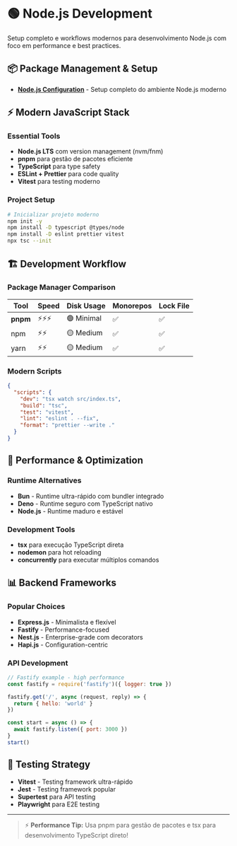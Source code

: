 # 🟢 Node.js Development

Setup completo e workflows modernos para desenvolvimento Node.js com foco em performance e best practices.

## 📦 **Package Management & Setup**

- **[Node.js Configuration](node.md)** - Setup completo do ambiente Node.js moderno

## ⚡ **Modern JavaScript Stack**

### Essential Tools
- **Node.js LTS** com version management (nvm/fnm)
- **pnpm** para gestão de pacotes eficiente
- **TypeScript** para type safety
- **ESLint + Prettier** para code quality
- **Vitest** para testing moderno

### Project Setup
```bash
# Inicializar projeto moderno
npm init -y
npm install -D typescript @types/node
npm install -D eslint prettier vitest
npx tsc --init
```

## 🏗️ **Development Workflow**

### Package Manager Comparison
| Tool | Speed | Disk Usage | Monorepos | Lock File |
|------|-------|------------|-----------|-----------|
| **pnpm** | ⚡⚡⚡ | 🟢 Minimal | ✅ | ✅ |
| npm | ⚡⚡ | 🟡 Medium | ✅ | ✅ |
| yarn | ⚡⚡ | 🟡 Medium | ✅ | ✅ |

### Modern Scripts
```json
{
  "scripts": {
    "dev": "tsx watch src/index.ts",
    "build": "tsc",
    "test": "vitest",
    "lint": "eslint . --fix",
    "format": "prettier --write ."
  }
}
```

## 🚀 **Performance & Optimization**

### Runtime Alternatives
- **Bun** - Runtime ultra-rápido com bundler integrado
- **Deno** - Runtime seguro com TypeScript nativo
- **Node.js** - Runtime maduro e estável

### Development Tools
- **tsx** para execução TypeScript direta
- **nodemon** para hot reloading
- **concurrently** para executar múltiplos comandos

## 📊 **Backend Frameworks**

### Popular Choices
- **Express.js** - Minimalista e flexível
- **Fastify** - Performance-focused
- **Nest.js** - Enterprise-grade com decorators
- **Hapi.js** - Configuration-centric

### API Development
```javascript
// Fastify example - high performance
const fastify = require('fastify')({ logger: true })

fastify.get('/', async (request, reply) => {
  return { hello: 'world' }
})

const start = async () => {
  await fastify.listen({ port: 3000 })
}
start()
```

## 🧪 **Testing Strategy**

- **Vitest** - Testing framework ultra-rápido
- **Jest** - Testing framework popular
- **Supertest** para API testing
- **Playwright** para E2E testing

---

> ⚡ **Performance Tip:** Usa pnpm para gestão de pacotes e tsx para desenvolvimento TypeScript direto!